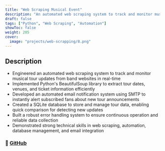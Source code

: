 ```yaml
---
title: "Web Scraping Musical Event"
description: "An automated web scraping system to track and monitor musical tour updates from band websites in real-time."
draft: false
tags: ["Python", "Web Scraping", "Automation"]
showToc: false
weight: 205
cover:
  image: "projects/web-scrapping/8.png"
---
```


## Description

- Engineered an automated web scraping system to track and monitor musical tour updates from band websites in real-time
- Implemented Python's BeautifulSoup library to extract tour dates, venues, and ticket information efficiently
- Developed an automated email notification system using SMTP to instantly alert subscribed fans about new tour announcements
- Created a SQLite database to store and manage tour data, enabling quick comparison for detecting new updates
- Built a robust error handling system to ensure continuous operation and reliable data collection
- Demonstrated strong technical skills in web scraping, automation, database management, and email integration

### 🔗 [GitHub](https://github.com/JEETDESAI25/Scraping-tours-sql)
